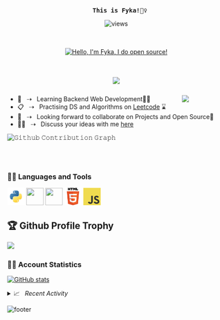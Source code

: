 <pre align="center"  > <b>  This is Fyka!</b>🙋‍♀️ </pre>
<div align="center"><img src="https://komarev.com/ghpvc/?username=fykaa&style=circle&color=red" alt="views"/></div>
<br>
<br>
<p align="center"><a href="#"><img height = "250" width="400px"alt="Hello, I'm Fyka, I do open source!" src="https://cloud-9gtzhm4z6-hack-club-bot.vercel.app/0girl-pixel.gif" /></a></p>

<h1 align="center">
  <a href="#">
    <img src="https://readme-typing-svg.herokuapp.com/?lines=Hey+there!...;Great+to+have+you+here!🖤&center=true&size=20">
  </a>
</h1>

<!-- Cool Giphy Start here -->

<img align="right" width=100px src="https://media.giphy.com/media/YMXLTqI8MWFoEK5vwn/giphy.gif">

<!-- End here -->

- 🔭 &nbsp; ⇢ &nbsp; Learning Backend Web Development👩‍💻
- 📋 &nbsp; ⇢ &nbsp; Practising DS and Algorithms on [Leetcode](https://github.com/fykaa/Leetcode-Solutions) ⌛
- 🤝 &nbsp; ⇢ &nbsp; Looking forward to collaborate on Projects and Open Source🎉
- 🙋‍♀️ &nbsp; ⇢ &nbsp; Discuss your ideas with me [here](https://github.com/fykaa/fykaa/issues)


<!-- Don't Run Contribution Graph(Generate Snake) Action on your default Branch-->
![𝙶𝚒𝚝𝚑𝚞𝚋 𝙲𝚘𝚗𝚝𝚛𝚒𝚋𝚞𝚝𝚒𝚘𝚗 𝙶𝚛𝚊𝚙𝚑](https://github.com/fykaa/fykaa/blob/25348e7abdbc8075e79b0d74af5f4a1207b60fe4/github-contribution-grid-snake.svg)
<!-- Don't Run Contribution Graph(Generate Snake) Action on your default Branch -->
<br/>

<!-- End here ... -->

<br>

<!-- Connect with me,languages & tools icons. -->

<!-- Start Here   -->



### 👩‍💻 Languages and Tools

<code><img height="40" width="40" src="https://raw.githubusercontent.com/github/explore/80688e429a7d4ef2fca1e82350fe8e3517d3494d/topics/python/python.png"></code>
<code><img height="40" width="40" src="https://www.naveedashfaq.me/img/c++.png"></code>
<code><img height="40" width="40" src="https://cdn.iconscout.com/icon/free/png-512/c-programming-569564.png"></code>
<code><img height="40" width="40" src="https://raw.githubusercontent.com/github/explore/80688e429a7d4ef2fca1e82350fe8e3517d3494d/topics/html/html.png"></code>
<code><img height="40" width="40" src="https://raw.githubusercontent.com/github/explore/80688e429a7d4ef2fca1e82350fe8e3517d3494d/topics/javascript/javascript.png"></code>


<!-- End here -->


<!--Start here-->
<h2>🏆 Github Profile Trophy</h2>
<a href="https://github.com/ryo-ma/github-profile-trophy">
  <img height="200" src="https://github-profile-trophy.vercel.app/?username=fykaa&column=8&row=1&theme=monokai&no-frame=true"/>
</a>
<!--End here-->



<!-- Blog Post with dynamically update using GitHub Workflow -->

<!-- Start here -->
<!--
### 📕 Latest Blog Posts
-->
<!-- BLOG-POST-LIST:START -->
<!-- BLOG-POST-LIST:END -->

<!-- ➡️ [more blog posts...]() -->

<!-- End here -->

<!-- YouTube Videos with dynamically update using GitHub Workflow -->

<!-- Start here -->
<!-- ### 📕 Latest YouTube Videos -->
<!-- YOUTUBE:START -->
<!-- YOUTUBE:END -->

<!-- End here -->

<!-- Adding git Stats, Streaks to take your profile on the another level. -->


<!-- GitHub Stats  Start here -->

### 👩‍💻 Account Statistics
    
 [![GitHub stats](https://github-readme-stats.vercel.app/api?username=fykaa&show_icons=true&theme=dracula&count_private=true)](https://github.com/anuraghazra/github-readme-stats)

<!-- End here -->

<!-- GitHub Straks  Start here -->
<!--
<details>
  <summary> 📈 &nbsp; <i>My Streak</i></summary>
  
  [![GitHub Streak](https://github-readme-streak-stats.herokuapp.com?user=fykaa&theme=dracula&hide_border=true)](https://git.io/streak-stats)

</details>
-->
<!-- End here -->

 <!-- Recent activity using github workflow -->

 <!-- Start here -->

<details>
  <summary> 📈 &nbsp; <i>Recent Activity</i></summary>

   <!--START_SECTION:activity-->
1. 🗣 Commented on [#41](https://github.com/TechOS-Bell/techOS-Bell/issues/41) in [TechOS-Bell/techOS-Bell](https://github.com/TechOS-Bell/techOS-Bell)
2. 🗣 Commented on [#17](https://github.com/fykaa/techOS-Bell/issues/17) in [fykaa/techOS-Bell](https://github.com/fykaa/techOS-Bell)
3. 🗣 Commented on [#25](https://github.com/fykaa/techOS-Bell/issues/25) in [fykaa/techOS-Bell](https://github.com/fykaa/techOS-Bell)
4. ❗️ Closed issue [#26](https://github.com/fykaa/techOS-Bell/issues/26) in [fykaa/techOS-Bell](https://github.com/fykaa/techOS-Bell)
5. 🗣 Commented on [#26](https://github.com/fykaa/techOS-Bell/issues/26) in [fykaa/techOS-Bell](https://github.com/fykaa/techOS-Bell)
6. 🗣 Commented on [#58](https://github.com/Susmita-Dey/Sukoon/issues/58) in [Susmita-Dey/Sukoon](https://github.com/Susmita-Dey/Sukoon)
7. 🗣 Commented on [#48](https://github.com/tier3guy/Acadmica/issues/48) in [tier3guy/Acadmica](https://github.com/tier3guy/Acadmica)
8. 🗣 Commented on [#5](https://github.com/shreya024/MemoriesApp/issues/5) in [shreya024/MemoriesApp](https://github.com/shreya024/MemoriesApp)
9. 🗣 Commented on [#6](https://github.com/shreya024/MemoriesApp/issues/6) in [shreya024/MemoriesApp](https://github.com/shreya024/MemoriesApp)
10. 🗣 Commented on [#9](https://github.com/shreya024/MemoriesApp/issues/9) in [shreya024/MemoriesApp](https://github.com/shreya024/MemoriesApp)
   <!--END_SECTION:activity-->

---

 </details>

<!-- End here -->

<!-- Cool Wave content Start here  -->

<!-- ![wave](https://user-images.githubusercontent.com/29425781/154565641-d52e2a87-7a1b-4323-a9c0-57a853ca06ef.png) -->


![footer](https://cloud-lfiu270y0-hack-club-bot.vercel.app/0footer.png)



<!-- end here -->

<!-- Spotify Playing start here -->
<!-- ### Spotify Playing 🎧

[![Spotify](https://novatorem-imaaquibali.vercel.app/api/spotify)](https://open.spotify.com/user/31dr5oul5dtf6lonunqs6yvewrlu)  -->

<!-- End here -->
